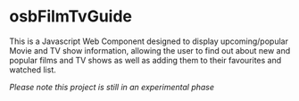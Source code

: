 # osbFilmTvGuide
This is a Javascript Web Component designed to display upcoming/popular Movie and TV show information, allowing the user to find out about new and popular films and TV shows as well as adding them to their favourites and watched list.

_Please note this project is still in an experimental phase_